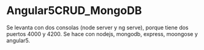 # Angular5CRUD_MongoDB

Se levanta con dos consolas (node server y ng serve), porque tiene dos puertos 4000 y 4200.
Se hace con nodejs, mongodb, express, moongose y angular5.
